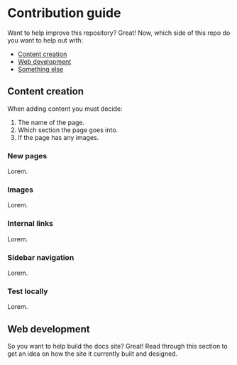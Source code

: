 # Contribution guide

Want to help improve this repository? Great! Now, which side of this repo do you want to help out with:

- [Content creation](#content-creation)
- [Web development](#web-development)
- [Something else](#something-else)

## Content creation

When adding content you must decide:

1. The name of the page.
1. Which section the page goes into.
1. If the page has any images.

### New pages

Lorem.

### Images

Lorem.

### Internal links

Lorem.

### Sidebar navigation

Lorem.

### Test locally

Lorem.

## Web development

So you want to help build the docs site? Great! Read through this section to get an idea on how the site it currently built and designed.
